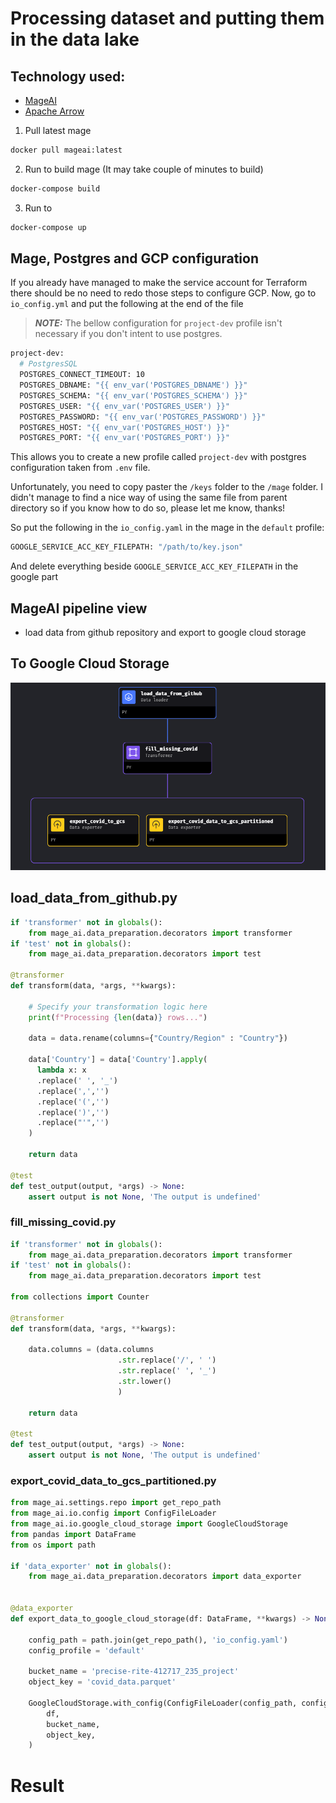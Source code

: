 # Processing dataset and putting them in the data lake
## Technology used:
- [MageAI](https://docs.mage.ai/introduction/overview)
- [Apache Arrow](https://arrow.apache.org/docs/index.html)

<!-- 1. In the docker-compose.yml

Put the path to the GCP key in the `volumes` part
```bash
volumes:
      - .:/home/src/
      - /home/cncPomper/Covid-19-impact-dashboard/keys/terraform-covid-19-project.json
``` -->

1. Pull latest mage

```bash
docker pull mageai:latest
```

2. Run to build mage (It may take couple of minutes to build)

```bash
docker-compose build
```

3. Run to

```bash
docker-compose up
```

## Mage, Postgres and GCP configuration

If you already have managed to make the service account for Terraform there should be no need to redo those steps to configure GCP.
Now, go to `io_config.yml` and put the following at the end of the file

> **_NOTE:_**  The bellow configuration for `project-dev` profile isn't necessary if you don't intent to use postgres.

```bash
project-dev:
  # PostgresSQL
  POSTGRES_CONNECT_TIMEOUT: 10
  POSTGRES_DBNAME: "{{ env_var('POSTGRES_DBNAME') }}"
  POSTGRES_SCHEMA: "{{ env_var('POSTGRES_SCHEMA') }}"
  POSTGRES_USER: "{{ env_var('POSTGRES_USER') }}"
  POSTGRES_PASSWORD: "{{ env_var('POSTGRES_PASSWORD') }}"
  POSTGRES_HOST: "{{ env_var('POSTGRES_HOST') }}"
  POSTGRES_PORT: "{{ env_var('POSTGRES_PORT') }}"
```
This allows you to create a new profile called `project-dev` with postgres configuration taken from `.env` file.

Unfortunately, you need to copy paster the `/keys` folder to the `/mage` folder. I didn't manage to find a nice way of using the same file from parent directory so if you know how to do so, please let me know, thanks!

So put the following in the `io_config.yaml` in the mage in the `default` profile:

```bash
GOOGLE_SERVICE_ACC_KEY_FILEPATH: "/path/to/key.json"
```

And delete everything beside `GOOGLE_SERVICE_ACC_KEY_FILEPATH` in the google part

## MageAI pipeline view
- load data from github repository and export to google cloud storage

## To Google Cloud Storage

![send-data-to-gcs](./img/covid_data_to_gcs_pipeline.png)

## load_data_from_github.py

```python
if 'transformer' not in globals():
    from mage_ai.data_preparation.decorators import transformer
if 'test' not in globals():
    from mage_ai.data_preparation.decorators import test

@transformer
def transform(data, *args, **kwargs):

    # Specify your transformation logic here
    print(f"Processing {len(data)} rows...")

    data = data.rename(columns={"Country/Region" : "Country"})

    data['Country'] = data['Country'].apply(
      lambda x: x
      .replace(' ', '_')
      .replace(',','')
      .replace('(','')
      .replace(')','')
      .replace("'",'')
    )

    return data

@test
def test_output(output, *args) -> None:
    assert output is not None, 'The output is undefined'
```

### fill_missing_covid.py

```python
if 'transformer' not in globals():
    from mage_ai.data_preparation.decorators import transformer
if 'test' not in globals():
    from mage_ai.data_preparation.decorators import test

from collections import Counter

@transformer
def transform(data, *args, **kwargs):

    data.columns = (data.columns
                        .str.replace('/', ' ')
                        .str.replace(' ', '_')
                        .str.lower()
                        )

    return data

@test
def test_output(output, *args) -> None:
    assert output is not None, 'The output is undefined'
```

### export_covid_data_to_gcs_partitioned.py
```python
from mage_ai.settings.repo import get_repo_path
from mage_ai.io.config import ConfigFileLoader
from mage_ai.io.google_cloud_storage import GoogleCloudStorage
from pandas import DataFrame
from os import path

if 'data_exporter' not in globals():
    from mage_ai.data_preparation.decorators import data_exporter


@data_exporter
def export_data_to_google_cloud_storage(df: DataFrame, **kwargs) -> None:

    config_path = path.join(get_repo_path(), 'io_config.yaml')
    config_profile = 'default'

    bucket_name = 'precise-rite-412717_235_project'
    object_key = 'covid_data.parquet'

    GoogleCloudStorage.with_config(ConfigFileLoader(config_path, config_profile)).export(
        df,
        bucket_name,
        object_key,
    )

```

# Result